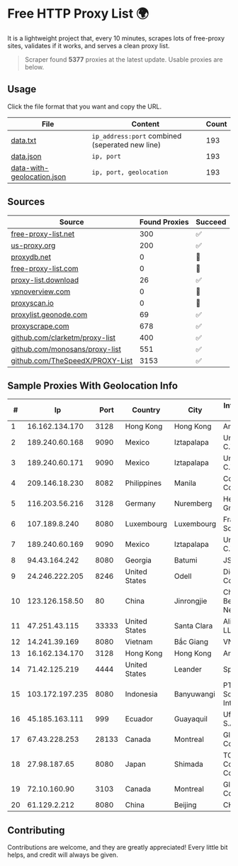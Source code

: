 
# Free HTTP Proxy List 🌍

It is a lightweight project that, every 10 minutes, scrapes lots of free-proxy sites, validates if it works, and serves a clean proxy list.


> Scraper found **5377** proxies at the latest update. Usable proxies are below.

## Usage

Click the file format that you want and copy the URL.


|File|Content|Count|
|----|-------|-----|
|[data.txt](https://raw.githubusercontent.com/themiralay/Proxy-List-World/master/data.txt)|`ip_address:port` combined (seperated new line)|193|
|[data.json](https://raw.githubusercontent.com/themiralay/Proxy-List-World/master/data.json)|`ip, port`|193|
|[data-with-geolocation.json](https://raw.githubusercontent.com/themiralay/Proxy-List-World/master/data-with-geolocation.json)|`ip, port, geolocation`|193|

## Sources

|Source|Found Proxies|Succeed|
|------|-------------|-------|
|[free-proxy-list.net](https://free-proxy-list.net)|300|✅|
|[us-proxy.org](https://www.us-proxy.org)|200|✅|
|[proxydb.net](http://proxydb.net)|0|🚫|
|[free-proxy-list.com](https://free-proxy-list.com/?page=&port=&type%5B%5D=http&type%5B%5D=https&up_time=0&search=Search)|0|🚫|
|[proxy-list.download](https://www.proxy-list.download/HTTP)|26|✅|
|[vpnoverview.com](https://vpnoverview.com/privacy/anonymous-browsing/free-proxy-servers)|0|🚫|
|[proxyscan.io](https://www.proxyscan.io)|0|🚫|
|[proxylist.geonode.com](https://proxylist.geonode.com/api/proxy-list?limit=300&page=1&sort_by=lastChecked&sort_type=desc&protocols=http,https)|69|✅|
|[proxyscrape.com](https://api.proxyscrape.com/v2/?request=displayproxies&protocol=http&timeout=10000&country=all&ssl=all&anonymity=all)|678|✅|
|[github.com/clarketm/proxy-list](https://raw.githubusercontent.com/clarketm/proxy-list/master/proxy-list-raw.txt)|400|✅|
|[github.com/monosans/proxy-list](https://raw.githubusercontent.com/monosans/proxy-list/main/proxies/http.txt)|551|✅|
|[github.com/TheSpeedX/PROXY-List](https://raw.githubusercontent.com/TheSpeedX/PROXY-List/master/http.txt)|3153|✅|


## Sample Proxies With Geolocation Info

|#|Ip|Port|Country|City|Internet Service Provider|
|-|--|----|-------|----|-------------------------|
|1|16.162.134.170|3128|Hong Kong|Hong Kong|Amazon.com|
|2|189.240.60.168|9090|Mexico|Iztapalapa|Uninet S.A. de C.V.|
|3|189.240.60.171|9090|Mexico|Iztapalapa|Uninet S.A. de C.V.|
|4|209.146.18.230|8082|Philippines|Manila|Cogent Communications|
|5|116.203.56.216|3128|Germany|Nuremberg|Hetzner Online GmbH|
|6|107.189.8.240|8080|Luxembourg|Luxembourg|FranTech Solutions|
|7|189.240.60.169|9090|Mexico|Iztapalapa|Uninet S.A. de C.V.|
|8|94.43.164.242|8080|Georgia|Batumi|JSC "Silknet"|
|9|24.246.222.205|8246|United States|Odell|Diode Cable Company|
|10|123.126.158.50|80|China|Jinrongjie|China Unicom Beijing Province Network|
|11|47.251.43.115|33333|United States|Santa Clara|Alibaba Cloud LLC|
|12|14.241.39.169|8080|Vietnam|Bắc Giang|VNPT|
|13|16.162.134.170|3128|Hong Kong|Hong Kong|Amazon.com|
|14|71.42.125.219|4444|United States|Leander|Spectrum|
|15|103.172.197.235|8080|Indonesia|Banyuwangi|PT Cahaya Solusindo Internusa|
|16|45.185.163.111|999|Ecuador|Guayaquil|Ufinet Panama S.A.|
|17|67.43.228.253|28133|Canada|Montreal|GloboTech Communications|
|18|27.98.187.65|8080|Japan|Shimada|TOKAI Communications Corporation|
|19|72.10.160.90|3103|Canada|Montreal|GloboTech Communications|
|20|61.129.2.212|8080|China|Beijing|CHINANET|



## Contributing

Contributions are welcome, and they are greatly appreciated! Every
little bit helps, and credit will always be given.

